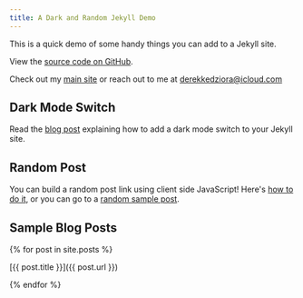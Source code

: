 ```yaml
---
title: A Dark and Random Jekyll Demo
--- 
```


This is a quick demo of some handy things you can add to a Jekyll site. 

View the [source code on GitHub](https://github.com/derekkedziora/jekyll-demo). 

Check out my [main site](https://derekkedziora.com) or reach out to me at derekkedziora@icloud.com 

## Dark Mode Switch 

Read the [blog post](https://derekkedziora.com/blog/dark-mode-revisited) explaining how to add a dark mode switch to your Jekyll site. 

## Random Post 

You can build a random post link using client side JavaScript! Here's [how to do it](https://derekkedziora.com/blog/Getting-Random-Post-in-Jekyll), or you can go to a [random sample post](/random). 

## Sample Blog Posts 

{% for post in site.posts %}

[{{ post.title }}]({{ post.url }})

{% endfor %}